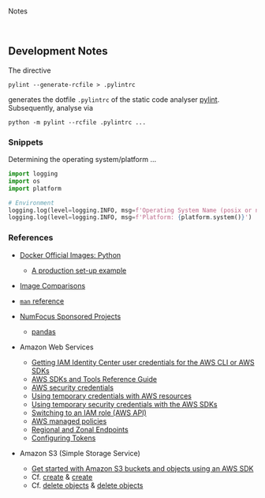 <br>

Notes

<br>

## Development Notes

The directive

```shell
pylint --generate-rcfile > .pylintrc
```

generates the dotfile `.pylintrc` of the static code analyser [pylint](https://pylint.pycqa.org/en/latest/user_guide/checkers/features.html).  Subsequently, analyse via

```shell
python -m pylint --rcfile .pylintrc ...
```


### Snippets

Determining the operating system/platform $\ldots$

```python
import logging
import os
import platform

# Environment
logging.log(level=logging.INFO, msg=f'Operating System Name (posix or nt): {os.name}')
logging.log(level=logging.INFO, msg=f'Platform: {platform.system()}')
```


### References

* [Docker Official Images: Python](https://hub.docker.com/_/python/)
  * [A production set-up example](https://github.com/discourses/augmentation/blob/master/Dockerfile)
* [Image Comparisons](https://pythonspeed.com/articles/base-image-python-docker-images/)
* [`man` reference](https://linux.die.net)
* [NumFocus Sponsored Projects](https://numfocus.org/sponsored-projects)
  * [pandas](https://pandas.pydata.org)

* Amazon Web Services
  * [Getting IAM Identity Center user credentials for the AWS CLI or AWS SDKs](https://docs.aws.amazon.com/singlesignon/latest/userguide/howtogetcredentials.html)
  * [AWS SDKs and Tools Reference Guide](https://docs.aws.amazon.com/sdkref/latest/guide/overview.html)
  * [AWS security credentials](https://docs.aws.amazon.com/IAM/latest/UserGuide/security-creds.html)
  * [Using temporary credentials with AWS resources](https://docs.aws.amazon.com/IAM/latest/UserGuide/id_credentials_temp_use-resources.html)
  * [Using temporary security credentials with the AWS SDKs](https://docs.aws.amazon.com/IAM/latest/UserGuide/id_credentials_temp_use-resources.html#using-temp-creds-sdk)
  * [Switching to an IAM role (AWS API)](https://docs.aws.amazon.com/IAM/latest/UserGuide/id_roles_use_switch-role-api.html)
  * [AWS managed policies](https://docs.aws.amazon.com/aws-managed-policy/latest/reference/policy-list.html)
  * [Regional and Zonal Endpoints](https://docs.aws.amazon.com/AmazonS3/latest/userguide/s3-express-Regions-and-Zones.html)
  * [Configuring Tokens](https://docs.aws.amazon.com/cli/latest/userguide/sso-configure-profile-token.html#sso-configure-profile-token-auto-sso)

* Amazon S3 (Simple Storage Service)
  * [Get started with Amazon S3 buckets and objects using an AWS SDK](https://docs.aws.amazon.com/AmazonS3/latest/userguide/example_s3_Scenario_GettingStarted_section.html)
  * Cf. [create](https://boto3.amazonaws.com/v1/documentation/api/latest/reference/services/s3/bucket/create.html) & [create](https://boto3.amazonaws.com/v1/documentation/api/latest/reference/services/s3/client/create_bucket.html)
  * Cf. [delete objects](https://boto3.amazonaws.com/v1/documentation/api/latest/reference/services/s3/bucket/objects.html) & [delete objects](https://boto3.amazonaws.com/v1/documentation/api/latest/reference/services/s3/client/delete_objects.html#)

<br>
<br>

<br>
<br>

<br>
<br>

<br>
<br>
